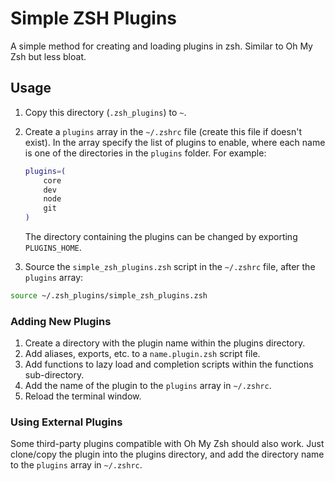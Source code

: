 # Simple ZSH Plugins

A simple method for creating and loading plugins in zsh. Similar to Oh My Zsh but less bloat.

## Usage

1.  Copy this directory (`.zsh_plugins`) to `~`.

2.  Create a `plugins` array in the `~/.zshrc` file (create this file if doesn't exist). In the array specify the list of plugins to enable, where each name is one of the directories in the `plugins` folder. For example:

    ```zsh
    plugins=(
        core
        dev
        node
        git
    )
    ```

    The directory containing the plugins can be changed by exporting `PLUGINS_HOME`.

3.  Source the `simple_zsh_plugins.zsh` script in the `~/.zshrc` file, after the `plugins` array:

```sh
source ~/.zsh_plugins/simple_zsh_plugins.zsh
```

### Adding New Plugins

1. Create a directory with the plugin name within the plugins directory.
2. Add aliases, exports, etc. to a `name.plugin.zsh` script file.
3. Add functions to lazy load and completion scripts within the functions sub-directory.
4. Add the name of the plugin to the `plugins` array in `~/.zshrc`.
5. Reload the terminal window.

### Using External Plugins

Some third-party plugins compatible with Oh My Zsh should also work. Just clone/copy the plugin into the plugins directory, and add the directory name to the `plugins` array in `~/.zshrc`.
